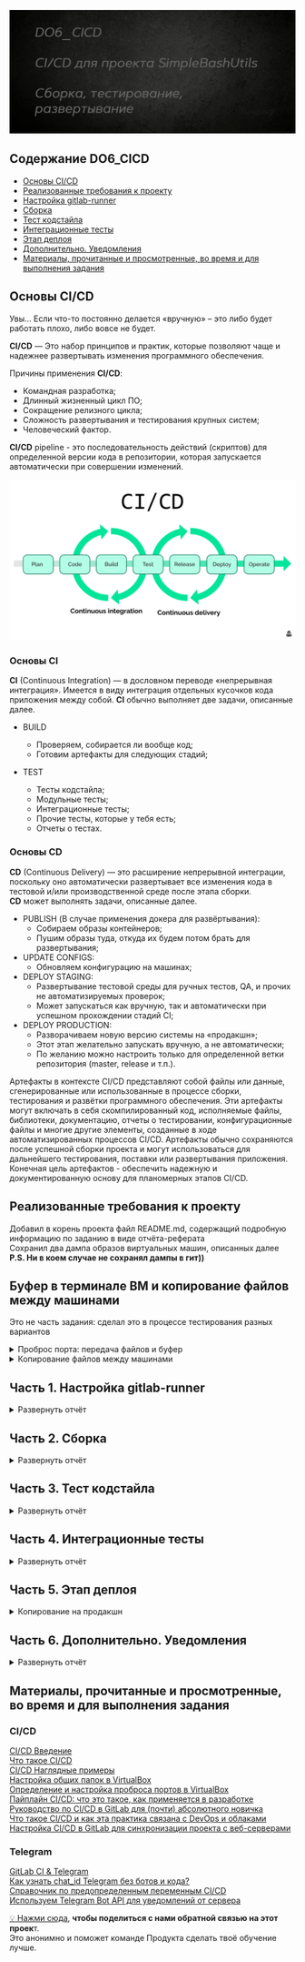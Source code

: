 ![Alt текст](images/poster.png)  


## Содержание DO6_CICD  

* [Основы CI/CD](#основы-cicd)   
* [Реализованные требования к проекту](#реализованные-требования-к-проекту)  
* [Настройка gitlab-runner](#часть-1-настройка-gitlab-runner)   
* [Сборка](#часть-2-сборка)   
* [Тест кодстайла](#часть-3-тест-кодстайла)    
* [Интеграционные тесты](#часть-4-интеграционные-тесты)   
* [Этап деплоя](#часть-5-этап-деплоя)   
* [Дополнительно. Уведомления](#часть-6-дополнительно-уведомления)  
* [Материалы, прочитанные и просмотренные, во время и для выполнения задания](#материалы-прочитанные-и-просмотренные-во-время-и-для-выполнения-задания)   


## Основы **CI/CD**

Увы... Если что-то постоянно делается «вручную» – это либо будет работать плохо, либо вовсе не будет.

**CI/CD** — Это набор принципов и практик, которые позволяют чаще и надежнее развертывать изменения программного обеспечения.

Причины применения **CI/CD**:
- Командная разработка;
- Длинный жизненный цикл ПО;
- Сокращение релизного цикла;
- Сложность развертывания и тестирования крупных систем;
- Человеческий фактор.

**CI/CD** pipeline - это последовательность действий (скриптов) для определенной версии кода в репозитории, которая запускается автоматически при совершении изменений.

![Alt текст](images/cicd.png)   


### Основы **CI**

**CI** (Continuous Integration) — в дословном переводе «непрерывная интеграция».
Имеется в виду интеграция отдельных кусочков кода приложения между собой.
**CI** обычно выполняет две задачи, описанные далее.

- BUILD
    - Проверяем, собирается ли вообще код;
    - Готовим артефакты для следующих стадий;

- TEST
    - Тесты кодстайла;
    - Модульные тесты;
    - Интеграционные тесты;
    - Прочие тесты, которые у тебя есть;
    - Отчеты о тестах.



### Основы **CD**

**CD** (Continuous Delivery) — это расширение непрерывной интеграции, поскольку оно автоматически развертывает все изменения кода в тестовой и/или производственной среде после этапа сборки.  
**CD** может выполнять задачи, описанные далее.

- PUBLISH (В случае применения докера для развёртывания):
    - Собираем образы контейнеров;
    - Пушим образы туда, откуда их будем потом брать для развертывания;
- UPDATE CONFIGS:
    - Обновляем конфигурацию на машинах;
- DEPLOY STAGING:
    - Развертывание тестовой среды для ручных тестов, QA, и прочих не автоматизируемых проверок;
    - Может запускаться как вручную, так и автоматически при успешном прохождении стадий CI;
- DEPLOY PRODUCTION:
    - Разворачиваем новую версию системы на «продакшн»;
    - Этот этап желательно запускать вручную, а не автоматически;
    - По желанию можно настроить только для определенной ветки репозитория (master, release и т.п.).  

Артефакты в контексте CI/CD представляют собой файлы или данные, сгенерированные или использованные в процессе сборки, тестирования и развётки программного обеспечения. Эти артефакты могут включать в себя скомпилированный код, исполняемые файлы, библиотеки, документацию, отчеты о тестировании, конфигурационные файлы и многие другие элементы, созданные в ходе автоматизированных процессов CI/CD. Артефакты обычно сохраняются после успешной сборки проекта и могут использоваться для дальнейшего тестирования, поставки или развертывания приложения. Конечная цель артефактов - обеспечить надежную и документированную основу для планомерных этапов CI/CD.    


## Реализованные требования к проекту

Добавил в корень проекта файл README.md, содержащий подробную информацию по заданию в виде отчёта-реферата  
Сохранил два дампа образов виртуальных машин, описанных далее    
**P.S. Ни в коем случае не сохранял дампы в гит))**


## Буфер в терминале ВМ и копирование файлов между машинами

Это не часть задания: сделал это в процессе тестирования разных вариантов    

<details>
  <summary>Проброс порта: передача файлов и буфер</summary>
</p>

Пробросил порты с хостовой ОС на ВМ по инструкции [отсюда](https://lumpics.ru/port-forwarding-in-virtualbox/)   

![Alt текст](images/part_5/port_forwarding.png)  

Для копирования файлов с хоста на ВМ можно использовать команду scp  

Для тестирования проекта на ВМ и выявления зависимостей скопировал папку `src` на первую виртуальную машину командой, ввёденной в терминале именно(!) хостовой ОС: 
- `scp -r -P 12345 D:\Virtual_maschines\DO6_CICD fungusgr@127.0.0.1:.`     

![Alt текст](images/part_5/copy_files_from_host.png)  

<details>
  <summary>Подробное руководство по пробросу порта</summary>
</p>
 

**Проброс порта (Port Forwarding)**  
В настройках виртуальной машины выберите вкладку `Network`.  
Выберите первый адаптер и удостоверьтесь, что тип подключения - NAT. Раскройте `Advanced` и выберите `Port Forwarding`.
Нажмите на значок "+" для создания нового правила. Укажите `Host Port` - любой доступный порт на вашем хост-компьютере, например, 12345, и `Guest Port"`- порт 22 (по умолчанию используется SSH).   

**Установка SSH сервера на виртуальной машине**  
Установите SSH сервер на виртуальной машине с помощью команды: `sudo apt-get install openssh-server`  
Убедитесь, что SSH сервер запущен с помощью команды: `service ssh status`  

**Подключение по SSH к виртуальной машине**  
Используя терминал или другое удобное для вас приложение на вашей основной машине, подключитесь к виртуальной машине через SSH: `ssh -p 12345 user1@127.0.0.1`  
В случае первого подключения вас могут попросить подтвердить безопасность соединения.
Введите пароль учетной записи пользователя виртуальной машины, который вы устанавливали при создании VM.

**Передача файлов через SCP**
Чтобы передать файл с вашей основной машины на виртуальную, используйте команду scp: `scp -P 12345 file1.txt user1@127.0.0.1:existing_folder_inside_vm/file1.txt`   
В данной команде `file1.txt` - ваш файл для передачи, `existing_folder_inside_vm` - путь к папке внутри виртуальной машины, куда вы хотите сохранить файл.  

</p>
</details>

</p>
</details>


<details>
  <summary>Копирование файлов между машинами</summary>
</p>

Добавил сеть в "Адаптер 2" для обеих машин   
![Alt текст](images/part_5/add_net.png) 

Поднял новые сетевые интерфейсы `sudo ip link set enp0s8 up`   
Назначил ip адреса командами `sudo ip addr add 10.0.2.10/24 dev enp0s8` и `sudo ip addr add 10.0.2.11/24 dev enp0s8`  
Теперь у тестовой ВМ адрес 10.0.2.10, а у ВМ-продашна 10.0.2.11    
![Alt текст](images/part_5/add_ip.png)   
 
Проверил копирование с "тестовой ВМ" на "продакшн ВМ" командой `scp -r /home/fungusgr/test fungusgr@10.0.2.11:/home/fungusgr/`  
![Alt текст](images/part_5/copy_test.png)   

<details>
  <summary>Использование SCP (Secure Copy)</summary>
</p>

Скопируйте файл с первой машины на вторую: Выполните команду SCP на первой машине, чтобы скопировать файл на вторую машину.   
Например: `scp /path/to/your/file username@10.0.2.11:/path/to/destination/`  

В этой команде:  
`/path/to/your/file` - путь к файлу, который вы хотите скопировать.  
`username` - ваше имя пользователя на второй машине.  
`10.0.2.11` - IP-адрес второй машины.  
`/path/to/destination/` - путь назначения на второй машине, куда вы хотите скопировать файл.  
Введите пароль: после успешного ввода файл будет скопирован.  

</p>
</details>

</p>
</details>



## Часть 1. Настройка **gitlab-runner**

<details>
  <summary>Развернуть отчёт</summary>
</p>

Скачал образ ОС [отсюда](https://ubuntu.com/download/server)  
Поднял виртуальную машину *Ubuntu Server 22.04 LTS* с именем `cicdtest`    
Вывел информацию о системе командой `cat /etc/os-release`  

![Alt текст](images/part_1/add_OS.png)  

Скачал и установил *gitlab-runner* на виртуальную машину командами
- `curl -L "https://packages.gitlab.com/install/repositories/runner/gitlab-runner/script.deb.sh" | sudo bash`   
- `sudo apt-get install gitlab-runner`    

![Alt текст](images/part_1/runner_install.png)   

Запустил *gitlab-runner* и зарегистрировал его для использования в текущем проекте *DO6_CICD* командой `sudo gitlab-runner register`   
Перезапустил для применения изменений `sudo systemctl restart gitlab-runner`  

![Alt текст](images/part_1/runner_register.png)  

Убедился, что сервис активен   

![Alt текст](images/part_1/runner_status.png)  

Установил на ВМ зависимости для работы с проектом:    

```bash
#!/bin/bash

sudo apt install make -y 				# Установка make
sudo apt install gcc -y 				# Установка gcc
sudo apt install g++ -y 				# Установка g++
sudo apt install valgrind -y 			# Установка valgrind
sudo apt install clang -y 				# Установка clang
sudo apt install libpcre3-dev -y 		# Установка libpcre3-dev
sudo apt install sshpass -y 			# Установка sshpass
```

</p>
</details>



## Часть 2. Сборка

<details>
  <summary>Развернуть отчёт</summary>
</p>

Напиcал этап для *CI* по сборке приложений из проекта *C3_SimpleBashUtils*:     
- добавил этапы запуска сборки через мейк файл для каждого приложения   
- файлы, полученные после сборки (артефакты), сохраняю в одноимённые директории со сроком хранения 30 дней   


```yml

image: gcc:latest
#  используется образ компилятора GCC для сборки проекта

stages:
  - build

# задание для сборки
build:
  stage: build
  script:
    - cd src/cat
    - make
    - cd ../grep
    - make
  artifacts:
    paths:
      - src/cat/
      - src/grep/
    expire_in: 30 days

```

Запушил изменения и проверил пайплайн   

![Alt текст](images/part_2/ci_cat_grep.png)  
 
</p>
</details>



## Часть 3. Тест кодстайла

<details>
  <summary>Развернуть отчёт</summary>
</p>

Напиcал этап для *CI*, который запускает скрипт проверки кодстайла (*clang-format*):  
- если кодстайл не прошел, то пайплайн «фейлится»  
- в пайплайне отобразил вывод утилиты *clang-format*  

Для этого добавил в мой файл `.gitlab-ci.yml`   

```yml

# задание для теста стиля кода
style:
  stage: style
  script:
    - cd src/cat
    - -f tests/style_test.log || touch tests/style_test.log
    - make style_test | tee tests/style_test.log
    - if grep -q "не соответствует стилю форматирования" tests/style_test.log; then exit 1; fi
    - |
    - cd ../grep
    - -f unit_tests/style_test.log || touch unit_tests/style_test.log
    - make style_test | tee unit_tests/style_test.log
    - if grep -q "не соответствует стилю форматирования" unit_tests/style_test.log; then exit 1; fi

```

<details>
  <summary>Пример удачной сборки</summary>
</p>
  
![Alt текст](images/part_3/style_test.png)   
![Alt текст](images/part_3/style_test_output.png)  

</p>
</details>  

<details>
  <summary>Пример неудачной сборки</summary>
</p>
 
![Alt текст](images/part_3/style_test_fail_0.png)   
![Alt текст](images/part_3/style_test_fail.png)   

</p>
</details>

</p>
</details>



## Часть 4. Интеграционные тесты

<details>
  <summary>Развернуть отчёт</summary>
</p>

Написал этап для **CI**, который запускает интеграционные тесты:  
- этот этап запускается только если сборка и тест кодстайла прошли успешно  
- если тесты не прошли, то пайплайн «фейлится»   
- в пайплайне отобразил вывод, что интеграционные тесты успешно прошли / провалились  

```yml

# задание для интеграционного тестирования
integration_test:
  stage: integration_test
  script:
    - |
      cd src/cat
      make test | tee tests_result.log
      if grep -q "FAIL: 0" tests_result.log; then
        echo "Интеграционные тесты cat прошли успешно!"
      else
        echo "Интеграционные тесты cat не прошли!"
        exit 1
      fi
    - |  
      cd ../grep
      make test | tee tests_result.log
      if grep -q "FAIL: 0" tests_result.log; then
        echo "Интеграционные тесты grep прошли успешно!"
      else
        echo "Интеграционные тесты grep не прошли!"
        exit 1
      fi
  dependencies:
    - build
    - style
  when: on_success

```

![Alt текст](images/part_4/unit_tests_added.png)  
![Alt текст](images/part_4/unit_cat.png)  
![Alt текст](images/part_4/unit_grep.png)  
 
</p>
</details>



## Часть 5. Этап деплоя

<details>
  <summary>Копирование на продакшн</summary>
</p>

Поднял вторую виртуальную машину *Ubuntu Server 22.04 LTS* с именем `cicdtest2` клонированием  

*Первая ВМ у нас выполняет роль тестовой машины, в среде которой разворачивается и тестируется наше приложение*  
*Вторая ВМ играет роль продакшна: на эту ВМ загружаются данные проекта, прошедшие все тесты в пайплайне*  
*Откуда не была бы сделана попытка пуша, код сначала будет загружаться на тестовую ВМ, на которой будет разворачиваться и тестироваться пайплайн.*  
*И только в случае успеха, код будет переноситься на вторую ВМ, играющую роль продакшна.*    


Из-за того, что вторую ВМ поднимал клонированием у нёё такой же внешний ip как у тестовой.  
Исправил это изменив тип Адаптера-1 с NAT на Виртуальный адаптер хоста.  

![Alt текст](images/part_5/change_ip.png)   


Работу выполняет gitlab-runner через своего одноименного пользователя, поэтому:     
- на ВМ где запущен runner сменил пользователя командой `sudo su gitlab-runner`   
- сгенерировал ssh ключ `ssh-keygen -t rsa -b 2048`  
- добавил его в файл /.ssh/authorized_keys на прод-ВМ командой `ssh-copy-id fungusgr@192.168.56.101`  
- поменял пользователя обратно командой `su - fungusgr`  

На Прод-ВМ:  
- сделал пользователя *fungusgr* владельцем папки назначения для скрипта командой `sudo chown -R fungusgr /usr/local/bin/`  

![Alt текст](images/part_5/chown_dest.png)   


Написал этап для **CD**, который «разворачивает» проект на другой виртуальной машине:
- этот этап запускается вручную при условии, что все предыдущие этапы прошли успешно   
- написал bash-скрипт, который при помощи **ssh** и **scp** копирует артефакты, в директорию */usr/local/bin* второй виртуальной машины  
- добавил в _gitlab-ci.yml_ этап запуска написанного скрипта в deploy   
- в случае ошибки переноса файлов пайплайн «фейлится»   


```bash

#!/bin/bash

HOST="192.168.56.101"
USER="fungusgr"
TMP_DIR="/home/fungusgr"
DEST_DIR="/usr/local/bin"


# Копирование артефактов на Прод-ВМ через scp
scp -r src/cat $USER@$HOST:$TMP_DIR
scp -r src/grep/ $USER@$HOST:$TMP_DIR

# Проверка успешности копирования
if [ $? -eq 0 ]; then
    echo "Артефакты успешно скопированы на Прод-ВМ"
else
    echo "Ошибка при копировании артефактов на Прод-ВМ"
    exit 1
fi


# Перенос файлов в папку назначения через ssh
ssh $USER@$HOST "
				  rm -rf /usr/local/bin/cat; 
				  rm -rf /usr/local/bin/grep;
				  mv $TMP_DIR/cat $DEST_DIR; 
				  mv $TMP_DIR/grep $DEST_DIR
				" 

# Проверка успешности перемещения
if [ $? -eq 0 ]; then
    echo "Файлы успешно перемещены в папку назначения."
else
    echo "Ошибка при перемещении файлов в папку назначения."
    exit 1
fi


```

```yml

# задание для деплоя на прод
deploy:
  stage: deploy
  script:
    - ./ci/deploy_script.sh
  dependencies:
    - build
    - style
    - integration_test
  when: manual

```

В результате я получил готовые к работе приложения из проекта *C2_SimpleBashUtils* на Прод-ВМ    

![Alt текст](images/part_5/manual_start.png)  
![Alt текст](images/part_5/deploy_output.png)  
![Alt текст](images/part_5/files_on_prod.png)  


Сохранил дампы образов виртуальных машин  

 
</p>
</details>

</p>
</details>



## Часть 6. Дополнительно. Уведомления

<details>
  <summary>Развернуть отчёт</summary>
</p>


Для активации уведомлений о пайплайне в Telegram через бота "AEON_IX DO6 CI/CD", сделал:  
- нашёл бота с именем BotFather в Telegram и создал нового бота, следуя инструкциям  
- получил API-ключ для взаимодействия с ботом  
- узнал свой телеграм ID открыв в веб-версии "Сохранённые сообщения"   

![Alt текст](images/part_6/add_bot.png)  


Создал файл скрипта и дал ему права на исполнение `chmod +x telegram_notifications.sh`    

```bash

BOT_TOKEN="ТУТ ДОЛЖЕН БЫТЬ ТОКЕН"
CHAT_WITH_USER_ID="А ТУТ АЙДИ ПОЛЬЗОВАТЕЛЯ КОМУ ПИСАТЬ"

if [ "$CI_JOB_STATUS" == "success" ]; then
  MESSAGE="$CI_JOB_STAGE ✅"
else
  MESSAGE="$CI_JOB_STAGE 🚫"
fi

curl -s -X POST https://api.telegram.org/bot${BOT_TOKEN}/sendMessage -d chat_id=${CHAT_WITH_USER_ID} -d text="${MESSAGE}" -d parse_mode="html"

# переменные начинающиеся с "CI_" - это глобальные переменные gitlab-runner, список тут https://docs.gitlab.com/ee/ci/variables/predefined_variables.html 

```

Изменил конфигурацию .gitlab-ci.yml  

```yml
stages:
  - notify

build:
  after_script:
    - ./ci/telegram_notifications.sh  # Задание для отправки уведомлений о статусе пайплайна

style:
  after_script:
    - ./ci/telegram_notifications.sh  

integration_test:
  after_script:
    - ./ci/telegram_notifications.sh  

send_notification:
  stage: notify
  script:
    - ./ci/notifications_result.sh  
  dependencies:
    - build
    - style
    - integration_test
  when: on_success

deploy:
  after_script:
    - ./ci/telegram_notifications.sh  

```


![Alt текст](images/part_6/notifications.png)  
 
</p>
</details>


## Материалы, прочитанные и просмотренные, во время и для выполнения задания  

   ### CI/CD      
   [CI/CD Введение](https://doka.guide/tools/ci-cd/)   
   [Что такое CI/CD](https://habr.com/ru/companies/otus/articles/515078/)   
   [CI/CD Наглядные примеры](https://yandex.ru/video/preview/9074646264195759555)   
   [Настройка общих папок в VirtualBox](https://lumpics.ru/set-up-virtualbox-shared-folders-in-linux/)    
   [Определение и настройка проброса портов в VirtualBox](https://lumpics.ru/port-forwarding-in-virtualbox/)   
   [Пайплайн CI/CD: что это такое, как применяется в разработке](https://timeweb.cloud/tutorials/ci-cd/pajplajn-ci-cd-chto-ehto-takoe)   
   [Руководство по CI/CD в GitLab для (почти) абсолютного новичка](https://habr.com/ru/articles/498436/)   
   [Что такое CI/CD и как эта практика связана с DevOps и облаками](https://yandex.cloud/ru/blog/posts/2022/10/ci-cd)   
   [Настройка CI/CD в GitLab для синхронизации проекта с веб-серверами](https://www.dmosk.ru/miniinstruktions.php?mini=gitlab-runner-web)   

   ### Telegram  
   [GitLab CI & Telegram](https://ifedyukin.ru/blog/all/gitlab-ci-telegram/)   
   [Как узнать chat_id Telegram без ботов и кода?](https://pikabu.ru/story/kak_uznat_identifikator_telegram_kanalachatagruppyi_kak_uznat_chat_id_telegram_bez_botov_i_koda_11099278)   
   [Справочник по предопределенным переменным CI/CD](https://docs.gitlab.com/ee/ci/variables/predefined_variables.html)   
   [Используем Telegram Bot API для уведомлений от сервера](https://snnkv.com/articles/telegram-bot-notifications/)   


[💡 Нажми сюда](https://forms.yandex.ru/cloud/641819b3c09c022518e7a4f3/), **чтобы поделиться с нами обратной связью на этот проек**т.   
Это анонимно и поможет команде Продукта сделать твоё обучение лучше.  
